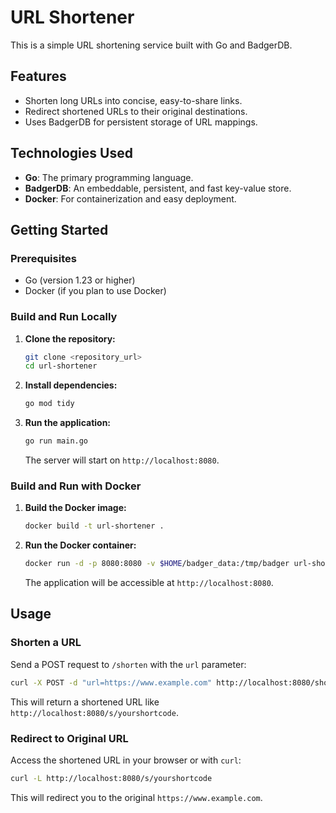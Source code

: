 # URL Shortener

This is a simple URL shortening service built with Go and BadgerDB.

## Features

- Shorten long URLs into concise, easy-to-share links.
- Redirect shortened URLs to their original destinations.
- Uses BadgerDB for persistent storage of URL mappings.

## Technologies Used

- **Go**: The primary programming language.
- **BadgerDB**: An embeddable, persistent, and fast key-value store.
- **Docker**: For containerization and easy deployment.

## Getting Started

### Prerequisites

- Go (version 1.23 or higher)
- Docker (if you plan to use Docker)

### Build and Run Locally

1.  **Clone the repository:**

    ```bash
    git clone <repository_url>
    cd url-shortener
    ```

2.  **Install dependencies:**

    ```bash
    go mod tidy
    ```

3.  **Run the application:**

    ```bash
    go run main.go
    ```

    The server will start on `http://localhost:8080`.

### Build and Run with Docker

1.  **Build the Docker image:**

    ```bash
    docker build -t url-shortener .
    ```

2.  **Run the Docker container:**

    ```bash
    docker run -d -p 8080:8080 -v $HOME/badger_data:/tmp/badger url-shortener:latest
    ```

    The application will be accessible at `http://localhost:8080`.

## Usage

### Shorten a URL

Send a POST request to `/shorten` with the `url` parameter:

```bash
curl -X POST -d "url=https://www.example.com" http://localhost:8080/shorten
```

This will return a shortened URL like `http://localhost:8080/s/yourshortcode`.

### Redirect to Original URL

Access the shortened URL in your browser or with `curl`:

```bash
curl -L http://localhost:8080/s/yourshortcode
```

This will redirect you to the original `https://www.example.com`.
